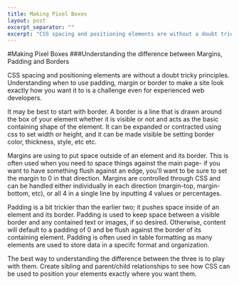 ```yaml
---
title: Making Pixel Boxes
layout: post
excerpt_separator: ""
excerpt: "CSS spacing and positioning elements are without a doubt tricky principles. Understanding when to use padding, margin or border to make a site look exactly how you want it to is a challenge even for experienced web developers."
---
```

#Making Pixel Boxes
###Understanding the difference between Margins, Padding and Borders

CSS spacing and positioning elements are without a doubt tricky principles. Understanding when to use padding, margin or border to make a site look exactly how you want it to is a challenge even for experienced web developers.

It may be best to start with border. A border is a line that is drawn around the box of your element whether it is visible or not and acts as the basic containing shape of the element. It can be expanded or contracted using css to set width or height, and it can be made visible be setting border color, thickness, style, etc etc.

Margins are using to put space outside of an element and its border. This is often used when you need to space things against the main page- if you want to have something flush against an edge, you'll want to be sure to set the margin to 0 in that direction. Margins are controlled through CSS and can be handled either individually in each direction (margin-top, margin-bottom, etc), or all 4 in a single line by inputting 4 values or percentages.

Padding is a bit trickier than the earlier two; it pushes space inside of an element and its border. Padding is used to keep space between a visible border and any contained text or images, if so desired. Otherwise, content will default to a padding of 0 and be flush against the border of its containing element. Padding is often used in table formatting as many elements are used to store data in a specifc format and organization.

The best way to understanding the difference between the three is to play with them. Create sibling and parent/child relationships to see how CSS can be used to position your elements exactly where you want them.